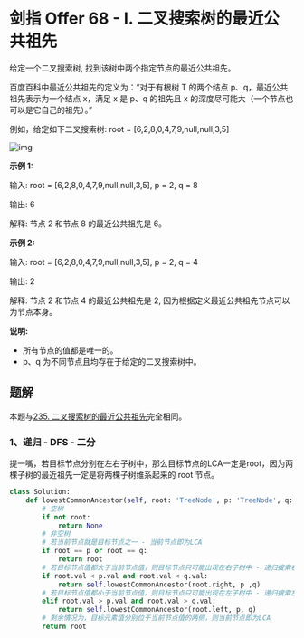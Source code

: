 # 剑指 Offer 68 - I. 二叉搜索树的最近公共祖先

给定一个二叉搜索树, 找到该树中两个指定节点的最近公共祖先。

百度百科中最近公共祖先的定义为：“对于有根树 T 的两个结点 p、q，最近公共祖先表示为一个结点 x，满足 x 是 p、q 的祖先且 x 的深度尽可能大（一个节点也可以是它自己的祖先）。”

例如，给定如下二叉搜索树:  root = [6,2,8,0,4,7,9,null,null,3,5]

![img](https://assets.leetcode-cn.com/aliyun-lc-upload/uploads/2018/12/14/binarysearchtree_improved.png)

**示例 1:**

输入: root = [6,2,8,0,4,7,9,null,null,3,5], p = 2, q = 8

输出: 6 

解释: 节点 2 和节点 8 的最近公共祖先是 6。

**示例 2:**

输入: root = [6,2,8,0,4,7,9,null,null,3,5], p = 2, q = 4

输出: 2

解释: 节点 2 和节点 4 的最近公共祖先是 2, 因为根据定义最近公共祖先节点可以为节点本身。

**说明:**

- 所有节点的值都是唯一的。
- p、q 为不同节点且均存在于给定的二叉搜索树中。

## 题解

本题与[235. 二叉搜索树的最近公共祖先](https://github.com/CastleYeager/PythonicLeetcode/blob/main/%E6%A0%91/%E4%BA%8C%E5%8F%89%E6%90%9C%E7%B4%A2%E6%A0%91%20BST/235.%20%E4%BA%8C%E5%8F%89%E6%90%9C%E7%B4%A2%E6%A0%91%E7%9A%84%E6%9C%80%E8%BF%91%E5%85%AC%E5%85%B1%E7%A5%96%E5%85%88.md)完全相同。

### 1、递归 - DFS - 二分

提一嘴，若目标节点分别在左右子树中，那么目标节点的LCA一定是root，因为两棵子树的最近祖先一定是将两棵子树维系起来的 root 节点。

```python
class Solution:
    def lowestCommonAncestor(self, root: 'TreeNode', p: 'TreeNode', q: 'TreeNode') -> 'TreeNode':
        # 空树
        if not root:
            return None
        # 非空树
        # 若当前节点就是目标节点之一 - 当前节点即为LCA
        if root == p or root == q:
            return root
        # 若目标节点值都大于当前节点值，则目标节点只可能出现在右子树中 - 递归搜索右子树
        if root.val < p.val and root.val < q.val:
            return self.lowestCommonAncestor(root.right, p ,q)
        # 若目标节点值都小于当前节点值，则目标节点只可能出现在左子树中 - 递归搜索左子树
        elif root.val > p.val and root.val > q.val:
            return self.lowestCommonAncestor(root.left, p, q)
        # 剩余情况为，目标元素值分别位于当前节点值的两侧，则当前节点即为LCA
        return root
```

